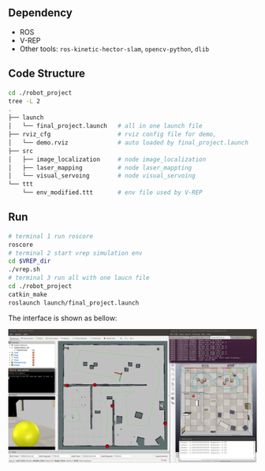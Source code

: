 ## Dependency

- ROS
- V-REP
- Other tools: `ros-kinetic-hector-slam`, `opencv-python`, `dlib`

## Code Structure


```bash
cd ./robot_project
tree -L 2
.
├── launch
│   └── final_project.launch   # all in one launch file
├── rviz_cfg                   # rviz config file for demo,
│   └── demo.rviz              # auto loaded by final_project.launch
├── src
│   ├── image_localization     # node image_localization
│   ├── laser_mapping          # node laser_mappting
│   └── visual_servoing        # node visual_servoing
└── ttt
    └── env_modified.ttt       # env file used by V-REP
```

## Run
```bash
# terminal 1 run roscore
roscore
# terminal 2 start vrep simulation env
cd $VREP_dir 
./vrep.sh
# terminal 3 run all with one laucn file
cd ./robot_project
catkin_make
roslaunch launch/final_project.launch
```

The interface is shown as bellow:

<img src=".\figures\whole_dis.png" alt="Displaying" style="zoom:67%;" />
